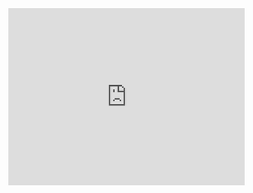<iframe src="https://giphy.com/embed/zthJViY229AMU" width="480" height="360" frameBorder="0" class="giphy-embed" allowFullScreen></iframe>



